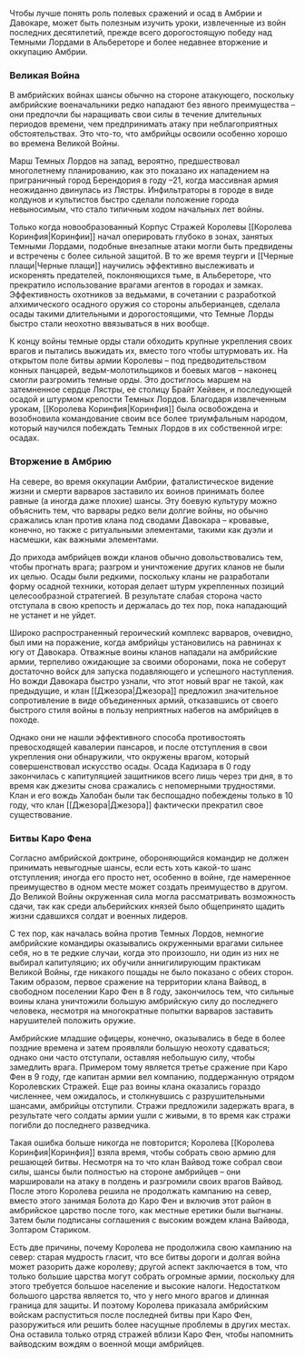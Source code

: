 Чтобы лучше понять роль полевых сражений и осад в Амбрии и Давокаре, может быть полезным изучить уроки, извлеченные из войн последних десятилетий, прежде всего дорогостоящую победу над Темными Лордами в Альбереторе и более недавнее вторжение и оккупацию Амбрии.
### Великая Война

В амбрийских войнах шансы обычно на стороне атакующего, поскольку амбрийские военачальники редко нападают без явного преимущества – они предпочли бы наращивать свои силы в течение длительных периодов времени, чем предпринимать атаку при неблагоприятных обстоятельствах. Это что-то, что амбрийцы освоили особенно хорошо во времена Великой Войны.

Марш Темных Лордов на запад, вероятно, предшествовал многолетнему планированию, как это показано их нападением на приграничный город Берендория в году –21, когда массивная армия неожиданно двинулась из Лястры. Инфильтраторы в городе в виде колдунов и культистов быстро сделали положение города невыносимым, что стало типичным ходом начальных лет войны.

Только когда новообразованный Корпус Стражей Королевы [[Королева Коринфия|Коринфии]] начал оперировать глубоко в зонах, занятых Темными Лордами, подобные внезапные атаки могли быть предвидены и встречены с более сильной защитой. В то же время теурги и [[Черные плащи|Черные плащи]] научились эффективно выслеживать и искоренять предателей, поклоняющихся тьме, в Альбереторе, что прекратило использование врагами агентов в городах и замках. Эффективность охотников за ведьмами, в сочетании с разработкой алхимического осадного оружия со стороны альберианцев, сделала осады такими длительными и дорогостоящими, что Темные Лорды быстро стали неохотно ввязываться в них вообще.

К концу войны темные орды стали обходить крупные укрепления своих врагов и пытались выжидать их, вместо того чтобы штурмовать их. На открытом поле битвы армии Королевы – под предводительством конных панцарей, ведьм-молотильщиков и боевых магов – наконец смогли разгромить темные орды. Это достиглось маршем на затемненное сердце Лястры, ее столицу Брайт Хейвен, и последующей осадой и штурмом крепости Темных Лордов. Благодаря извлеченным урокам, [[Королева Коринфия|Коринфия]] была освобождена и возобновила командование своим все более триумфальным народом, который научился побеждать Темных Лордов в их собственной игре: осадах.

### Вторжение в Амбрию

На севере, во время оккупации Амбрии, фаталистическое видение жизни и смерти варваров заставило их воинов принимать более равные (а иногда даже плохие) шансы. Эту боевую культуру можно объяснить тем, что варвары редко вели долгие войны, но обычно сражались клан против клана под сводами Давокара – кровавые, конечно, но также с ритуальными элементами, такими как дуэли и насмешки, как важными элементами.

До прихода амбрийцев вожди кланов обычно довольствовались тем, чтобы прогнать врага; разгром и уничтожение других кланов не были их целью. Осады были редкими, поскольку кланы не разработали форму осадной техники, которая делает штурм укрепленных позиций целесообразной стратегией. В результате слабая сторона часто отступала в свою крепость и держалась до тех пор, пока нападающий не устанет и не уйдет.

Широко распространенный героический комплекс варваров, очевидно, был ими на поражение, когда амбрийцы установились на равнинах к югу от Давокара. Отважные воины кланов нападали на амбрийские армии, терпеливо ожидающие за своими оборонами, пока не соберут достаточно войск для запуска подавляющего и успешного наступления. Но вожди Давокара быстро узнали, что этот новый враг не такой, как предыдущие, и клан [[Джезора|Джезора]] предложил значительное сопротивление в виде объединенных армий, отказавшись от своего быстрого стиля войны в пользу неприятных набегов на амбрийцев в походе.

Однако они не нашли эффективного способа противостоять превосходящей кавалерии пансаров, и после отступления в свои укрепления они обнаружили, что окружены врагом, который совершенствовал искусство осады. Осада Кадизара в 0 году закончилась с капитуляцией защитников всего лишь через три дня, в то время как джезиты снова сражались с непомерными трудностями. Клан и его вождь Халобан были так беспощадно побеждены только в 10 году, что клан [[Джезора|Джезора]] фактически прекратил свое существование.

### Битвы Каро Фена

Согласно амбрийской доктрине, обороняющийся командир не должен принимать невыгодные шансы, если есть хоть какой-то шанс отступления; иногда его просто нет, особенно в войне, где намеренное преимущество в одном месте может создать преимущество в другом. До Великой Войны окруженная сила могла рассматривать возможность сдачи, так как среди альберийских князей было общепринято щадить жизни сдавшихся солдат и военных лидеров.

С тех пор, как началась война против Темных Лордов, немногие амбрийские командиры оказывались окруженными врагами сильнее себя, но в те редкие случаи, когда это произошло, ни один из них не выбирал капитуляцию; их обучили аннигилирующим практикам Великой Войны, где никакого пощады не было показано с обеих сторон. Таким образом, первое сражение на территории клана Вайвод, в свободном поселении Каро Фен в 8 году, закончилось тем, что сильные воины клана уничтожили большую амбрийскую силу до последнего человека, несмотря на многократные попытки варваров заставить нарушителей положить оружие.

Амбрийские младшие офицеры, конечно, оказывались в беде в более поздние времена и затем проявляли большую неохоту сдаваться; однако они часто отступали, оставляя небольшую силу, чтобы замедлить врага. Примером тому является третье сражение при Каро Фен в 9 году, где капитан армии вел компанию, поддержанную отрядом Королевских Стражей. Еще раз воины клана оказались гораздо численнее, чем ожидалось, и столкнувшись с разрушительными шансами, амбрийцы отступили. Стражи предложили задержать врага, в результате чего солдаты армии ушли с живыми, в то время как стражи погибли до последнего разведчика.

Такая ошибка больше никогда не повторится; Королева [[Королева Коринфия|Коринфия]] взяла время, чтобы собрать свою армию для решающей битвы. Несмотря на то что клан Вайвод тоже собрал свои силы, шансы были полностью на стороне амбрийцев – они маршировали на атаку в полдень и разгромили своих врагов Вайвод. После этого Королева решила не продолжать кампанию на север, вместо этого занимая Болота до Каро Фен и включив этот район в амбрийское царство после того, как местные еретики были выгнаны. Затем были подписаны соглашения с высоким вождем клана Вайвода, Золтаром Стариком.

Есть две причины, почему Королева не продолжила свою кампанию на север: старая мудрость гласит, что все битвы дороги и долгая война может разорить даже королеву; другой аспект заключается в том, что только большие царства могут собрать огромные армии, поскольку для этого требуется большое население и высокие налоги. Недостатком большого царства является то, что у него много врагов и длинная граница для защиты. И поэтому Королева приказала амбрийским войскам распуститься после последней битвы при Каро Фен, разоружиться или решить более насущные проблемы в других местах. Она оставила только отряд стражей вблизи Каро Фен, чтобы напомнить вайводским вождям о военной мощи амбрийцев.